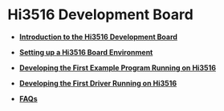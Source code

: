 # Hi3516 Development Board<a name="EN-US_TOPIC_0000001053139194"></a>

-   **[Introduction to the Hi3516 Development Board](introduction-to-the-hi3516-development-board.md)**  

-   **[Setting up a Hi3516 Board Environment](setting-up-a-hi3516-board-environment.md)**  

-   **[Developing the First Example Program Running on Hi3516](developing-the-first-example-program-running-on-hi3516.md)**  

-   **[Developing the First Driver Running on Hi3516](developing-the-first-driver-running-on-hi3516.md)**  

-   **[FAQs](faqs-0.md)**  


